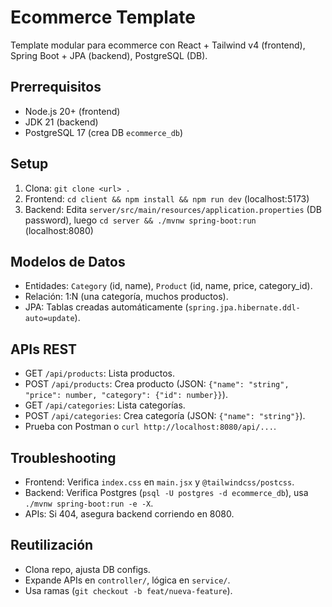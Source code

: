 # Ecommerce Template

Template modular para ecommerce con React + Tailwind v4 (frontend), Spring Boot + JPA (backend), PostgreSQL (DB).

## Prerrequisitos
- Node.js 20+ (frontend)
- JDK 21 (backend)
- PostgreSQL 17 (crea DB `ecommerce_db`)

## Setup
1. Clona: `git clone <url> .`
2. Frontend: `cd client && npm install && npm run dev` (localhost:5173)
3. Backend: Edita `server/src/main/resources/application.properties` (DB password), luego `cd server && ./mvnw spring-boot:run` (localhost:8080)

## Modelos de Datos
- Entidades: `Category` (id, name), `Product` (id, name, price, category_id).
- Relación: 1:N (una categoría, muchos productos).
- JPA: Tablas creadas automáticamente (`spring.jpa.hibernate.ddl-auto=update`).

## APIs REST
- GET `/api/products`: Lista productos.
- POST `/api/products`: Crea producto (JSON: `{"name": "string", "price": number, "category": {"id": number}}`).
- GET `/api/categories`: Lista categorías.
- POST `/api/categories`: Crea categoría (JSON: `{"name": "string"}`).
- Prueba con Postman o `curl http://localhost:8080/api/...`.

## Troubleshooting
- Frontend: Verifica `index.css` en `main.jsx` y `@tailwindcss/postcss`.
- Backend: Verifica Postgres (`psql -U postgres -d ecommerce_db`), usa `./mvnw spring-boot:run -e -X`.
- APIs: Si 404, asegura backend corriendo en 8080.

## Reutilización
- Clona repo, ajusta DB configs.
- Expande APIs en `controller/`, lógica en `service/`.
- Usa ramas (`git checkout -b feat/nueva-feature`).